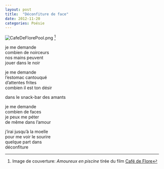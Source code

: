 ```yaml
---
layout: post
title:  "Déconfiture de face"
date: 2012-11-20
categories: Poésie
---
```

![CafeDeFlorePool.png](http://f.cl.ly/items/1S0P2G2e1w1V3437192H/POOL.png)
[^1]

je me demande  
combien de noirceurs  
nos mains peuvent  
jouer dans le noir  

je me demande  
l’estomac cantouqué  
d’attentes frites  
combien il est ton désir  

dans le snack-bar des amants  

je me demande  
combien de faces  
je peux me péter  
de même dans l’amour  

j’irai jusqu’à la moelle  
pour me voir le sourire  
quelque part dans  
déconfiture  

[^1]: Image de couverture: _Amoureux en piscine_ tirée du film [Café de Flore](http://www.imdb.com/title/tt1550312/)
